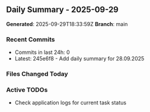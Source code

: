 ## Daily Summary - 2025-09-29

**Generated**: 2025-09-29T18:33:59Z
**Branch**: main


### Recent Commits
- Commits in last 24h: 0
- Latest: 245e6f8 - Add daily summary for 28.09.2025

### Files Changed Today

### Active TODOs
- Check application logs for current task status

